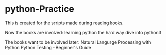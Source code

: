 python-Practice
===============

This is created for the scripts made during reading books.

Now the books are involved:
learning python the hard way
dive into python3

The books want to be involved later:
Natural Language Processing with Python
Python Testing - Beginner's Guide

